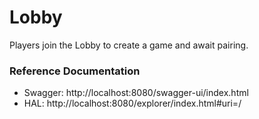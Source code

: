 # Lobby

Players join the Lobby to create a game and await pairing.

### Reference Documentation

* Swagger: http://localhost:8080/swagger-ui/index.html
* HAL: http://localhost:8080/explorer/index.html#uri=/

